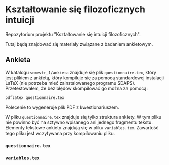 # Kształtowanie się filozoficznych intuicji 

Repozytorium projektu "Kształtowanie się intuicji filozoficznych".

Tutaj będą znajdować się materiały związane z badaniem ankietowym.

## Ankieta

W katalogu `semestr_1/ankieta` znajduje się plik `questionnaire.tex`, który jest plikiem z ankietą, który kompiluje się za pomocą standardowej instalacji LaTeX (nie potrzeba mieć zainstalowanego programu SDAPS). Przetestowałem, że bez błędów skompilować go można za pomocą: 

```
pdflatex questionnaire.tex
```

Polecenie to wygeneruje plik PDF z kwestionariuszem. 

W pliku `questionnaire.tex` znajduje się tylko struktura ankiety. W tym pliku nie powinno być na sztywno wpisanego ani jednego fragmentu tekstu. Elementy tekstowe ankiety znajdują się w pliku `variables.tex`. Zawartość tego pliku jest wczytywana przy kompilowaniu pliku.

### `questionnaire.tex`

### `variables.tex`
